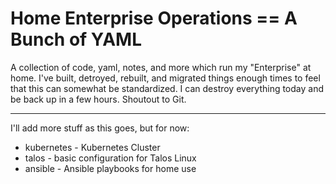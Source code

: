 # Home Enterprise Operations == A Bunch of YAML

A collection of code, yaml, notes, and more which run my "Enterprise" at home. I've built, detroyed, rebuilt, and migrated things enough times to feel that this can somewhat be standardized. I can destroy everything today and be back up in a few hours. Shoutout to Git.

---

I'll add more stuff as this goes, but for now:
- kubernetes - Kubernetes Cluster
- talos - basic configuration for Talos Linux
- ansible - Ansible playbooks for home use